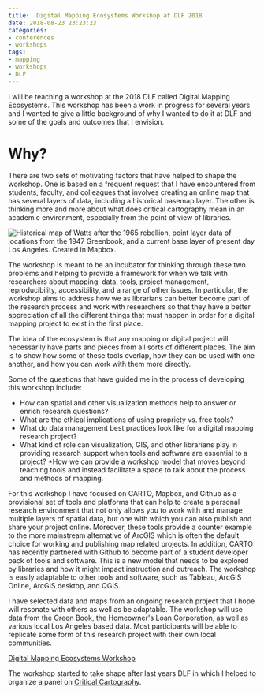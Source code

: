 ```yaml
---
title:  Digital Mapping Ecosystems Workshop at DLF 2018 
date: 2018-08-23 23:23:23
categories: 
- conferences
- workshops
tags:
- mapping
- workshops
- DLF
---
```


I will be teaching a workshop at the 2018 DLF called Digital Mapping Ecosystems. This workshop has been a work in progress for several years and I wanted to give a little background of why I wanted to do it at DLF and some of the goals and outcomes that I envision.

# Why?
There are two sets of motivating factors that have helped to shape the workshop. One is based on a frequent request that I have encountered from students, faculty, and colleagues that involves creating an online map that has several layers of data, including a historical basemap layer. The other is thinking more and more about what does critical cartography mean in an academic environment, especially from the point of view of libraries.

![Historical map of Watts after the 1965 rebellion, point layer data of locations from the 1947 Greenbook, and a current base layer of present day Los Angeles. Created in Mapbox.](/hi/assets/images/layermapexample.jpeg "Historical map of Watts after the 1965 rebellion, point layer data of locations from the 1947 Greenbook, and a current base layer of present day Los Angeles. Created in Mapbox")
 
The workshop is meant to be an incubator for thinking through these two problems and helping to provide a framework for when we talk with researchers about mapping, data, tools, project management, reproducibility, accessibility, and a range of other issues. In particular, the workshop aims to address how we as librarians can better become part of the research process and work with researchers so that they have a better appreciation of all the different things that must happen in order for a digital mapping project to exist in the first place.

The idea of the ecosystem is that any mapping or digital project will necessarily have parts and pieces from all sorts of different places. The aim is to show how some of these tools overlap, how they can be used with one another, and how you can work with them more directly. 

Some of the questions that have guided me in the process of developing this workshop include:

* How can spatial and other visualization methods help to answer or enrich research questions?
* What are the ethical implications of using propriety vs. free tools? 
* What do data management best practices look like for a digital mapping research project?
* What kind of role can visualization, GIS, and other librarians play in providing research support when tools and software are essential to a project?
*How we can provide a workshop model that moves beyond teaching tools and instead facilitate a space to talk about the process and methods of mapping.
 
For this workshop I have focused on CARTO, Mapbox, and Github as a provisional set of tools and platforms that can help to create a personal research environment that not only allows you to work with and manage multiple layers of spatial data, but one with which you can also publish and share your project online. Moreover, these tools provide a counter example to the more mainstream alternative of ArcGIS which is often the default choice for working and publishing map related projects. In addition, CARTO has recently partnered with Github to become part of a student developer pack of tools and software. This is a new model that needs to be explored by libraries and how it might impact instruction and outreach. The workshop is easily adaptable to other tools and software, such as Tableau, ArcGIS Online, ArcGIS desktop, and QGIS. 

I have selected data and maps from an ongoing research project that I hope will resonate with others as well as be adaptable. The workshop will use data from the Green Book, the Homeowner's Loan Corporation, as well as various local Los Angeles based data. Most participants will be able to replicate some form of this research project with their own local communities. 

[Digital Mapping Ecosystems Workshop](https://dlfforum2018.sched.com/event/FVCM)

The workshop started to take shape after last years DLF in which I helped to organize a panel on [Critical Cartography](https://dlfforum2017.sched.com/event/Bzsk/t3b-critical-cartography-across-the-digital-library). 

